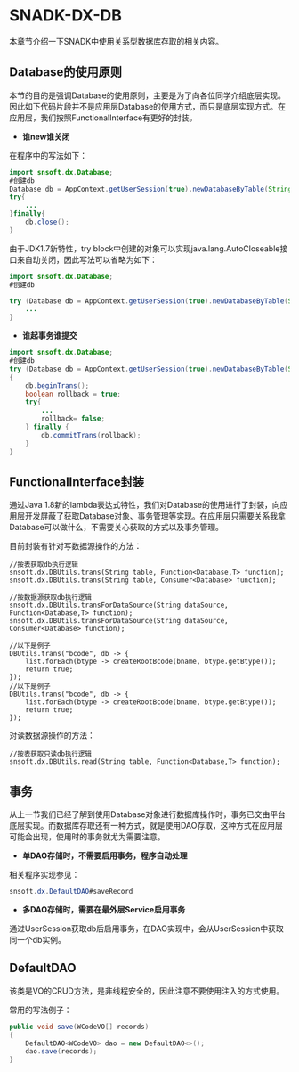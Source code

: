 # SNADK-DX-DB

本章节介绍一下SNADK中使用关系型数据库存取的相关内容。

## Database的使用原则

本节的目的是强调Database的使用原则，主要是为了向各位同学介绍底层实现。因此如下代码片段并不是应用层Database的使用方式，而只是底层实现方式。在应用层，我们按照FunctionalInterface有更好的封装。

* **谁new谁关闭**

在程序中的写法如下：

```java
import snsoft.dx.Database;
#创建db
Database db = AppContext.getUserSession(true).newDatabaseByTable(String table, boolean checkNull);
try{
    ... 
}finally{
    db.close();
}
```

由于JDK1.7新特性，try block中创建的对象可以实现java.lang.AutoCloseable接口来自动关闭，因此写法可以省略为如下：

```java
import snsoft.dx.Database;
#创建db

try (Database db = AppContext.getUserSession(true).newDatabaseByTable(String table, boolean checkNull)){
    ... 
}
```

* **谁起事务谁提交**

```java
import snsoft.dx.Database;
#创建db
try (Database db = AppContext.getUserSession(true).newDatabaseByTable(String table, boolean checkNull))
{
    db.beginTrans();
    boolean rollback = true;
    try{
        ...
        rollback= false; 
    } finally {
        db.commitTrans(rollback);
    }
}
```

## FunctionalInterface封装

通过Java 1.8新的lambda表达式特性，我们对Database的使用进行了封装，向应用层开发屏蔽了获取Database对象、事务管理等实现。在应用层只需要关系我拿Database可以做什么，不需要关心获取的方式以及事务管理。

目前封装有针对写数据源操作的方法：

```
//按表获取db执行逻辑
snsoft.dx.DBUtils.trans(String table, Function<Database,T> function);
snsoft.dx.DBUtils.trans(String table, Consumer<Database> function);

//按数据源获取db执行逻辑
snsoft.dx.DBUtils.transForDataSource(String dataSource, Function<Database,T> function);
snsoft.dx.DBUtils.transForDataSource(String dataSource, Consumer<Database> function);

//以下是例子
DBUtils.trans("bcode", db -> {
    list.forEach(btype -> createRootBcode(bname, btype.getBtype());
    return true;
});
//以下是例子
DBUtils.trans("bcode", db -> {
    list.forEach(btype -> createRootBcode(bname, btype.getBtype());
    return true;
});
```

对读数据源操作的方法：

```
//按表获取只读db执行逻辑
snsoft.dx.DBUtils.read(String table, Function<Database,T> function);
```

## 事务

从上一节我们已经了解到使用Database对象进行数据库操作时，事务已交由平台底层实现。而数据库存取还有一种方式，就是使用DAO存取，这种方式在应用层可能会出现，使用时的事务就尤为需要注意。

* **单DAO存储时，不需要启用事务，程序自动处理**

相关程序实现参见：

```java
snsoft.dx.DefaultDAO#saveRecord
```

* **多DAO存储时，需要在最外层Service启用事务**

通过UserSession获取db后启用事务，在DAO实现中，会从UserSession中获取同一个db实例。

## DefaultDAO

该类是VO的CRUD方法，是非线程安全的，因此注意不要使用注入的方式使用。

常用的写法例子：

```java
public void save(WCodeVO[] records)
{
    DefaultDAO<WCodeVO> dao = new DefaultDAO<>();
    dao.save(records);
}
```



